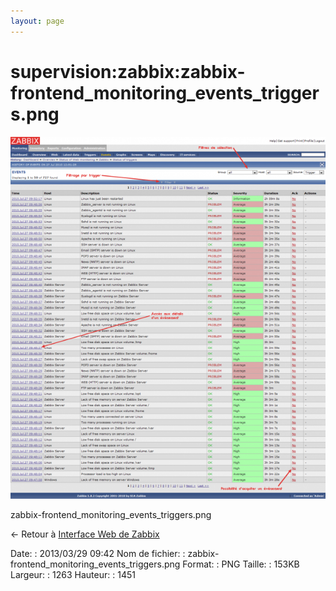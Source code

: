 ```yaml
---
layout: page
---
```


supervision:zabbix:zabbix-frontend\_monitoring\_events\_triggers.png
====================================================================

[![zabbix-frontend\_monitoring\_events\_triggers.png](../../../assets/media/supervision/zabbix/zabbix-frontend_monitoring_events_triggers.png@cache=&w=609&h=700 "zabbix-frontend_monitoring_events_triggers.png")](../../../assets/media/supervision/zabbix/zabbix-frontend_monitoring_events_triggers.png@cache= "Afficher le fichier original")

zabbix-frontend\_monitoring\_events\_triggers.png

← Retour à [Interface Web de
Zabbix](../../../zabbix/zabbix-interface.html "zabbix:zabbix-interface")

Date:
:   2013/03/29 09:42
Nom de fichier:
:   zabbix-frontend\_monitoring\_events\_triggers.png
Format:
:   PNG
Taille:
:   153KB
Largeur:
:   1263
Hauteur:
:   1451

